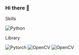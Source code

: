 ### Hi there 👋


<!--
<img alt="OpenCV" src =""/>
-->

Skills

<img alt="Python" src ="https://img.shields.io/badge/python-3670A0?style=for-the-badge&logo=python&logoColor=ffdd54"/>

Library

<img alt="Pytorch" src ="https://img.shields.io/badge/PyTorch-%23EE4C2C.svg?style=for-the-badge&logo=PyTorch&logoColor=white"/>
<img alt="OpenCV" src ="https://img.shields.io/badge/opencv-%23white.svg?style=for-the-badge&logo=opencv&logoColor=white"/>
<img alt="OpenCV" src ="https://img.shields.io/badge/Matplotlib-%23ffffff.svg?style=for-the-badge&logo=Matplotlib&logoColor=black"/>


<!--
**Dohynghyng/Dohynghyng** is a ✨ _special_ ✨ repository because its `README.md` (this file) appears on your GitHub profile.

Here are some ideas to get you started:

- 🔭 I’m currently working on ...
- 🌱 I’m currently learning ...
- 👯 I’m looking to collaborate on ...
- 🤔 I’m looking for help with ...
- 💬 Ask me about ...
- 📫 How to reach me: ...
- 😄 Pronouns: ...
- ⚡ Fun fact: ...
-->
